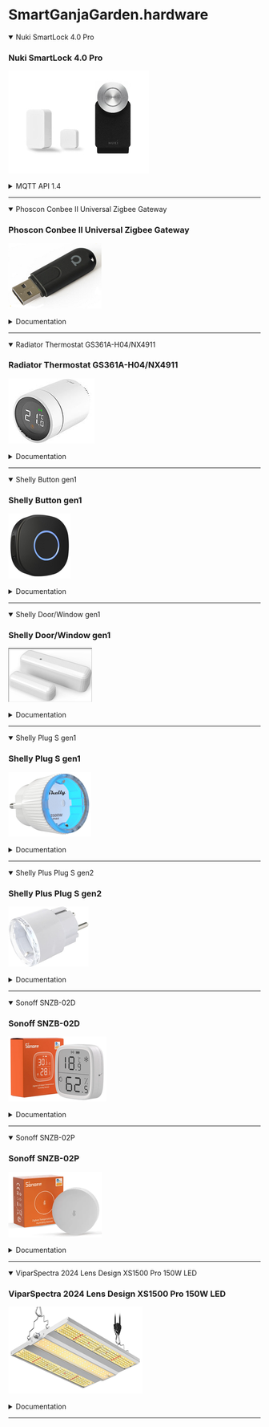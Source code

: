 # SmartGanjaGarden.hardware

<details open>
  <summary>Nuki SmartLock 4.0 Pro</summary>
  
  ### Nuki SmartLock 4.0 Pro
  ![SmartLock](https://github.com/SmartGanjaGarden/SmartGanjaGarden.hardware/blob/main/src/images/nuki-smart-lock-40-pro.jpg "Nuki Smart Lock 4.0 Pro")

  <details>
  <summary>MQTT API 1.4</summary>
  <br>  
  #LockActions

  |ID|smartlock|opener|
  |------|------|------|
  |1|unlock|activate rto|
  |2|lock|deactivate rto|
  |3|unlatch|electric strike actuation|
  |4|lock ‘n’ go|activate continuous mode|
  |5|lock ‘n’ go with unlatch|deactivate continuous mode|
  |6|full lock||
  |80|fob (without action)|fob (without action)
  |90|button (without action)|button (without action)|

  #Simple Lock Actions

  Possible outcome of a simple lock action (mapping handled in the firmware of the device):

  |action|smartlock/knob|smartlock/handle|opener|
  |------|------|------|------|
  |lock|lock|lock|deactivate rto and cm|
  |unlock|unlatch|unlock|open|

  #Lock States

  |ID|smartlock|opener|
  |------|------|------|
  |0|uncalibrated|untrained|
  |1|locked|online|
  |2|unlocking|-|
  |3|unlocked|rto active|
  |4|locking|-|
  |5|unlatched|open|
  |6|unlocked (lock ‘n’ go)|-|
  |7|unlatching|opening|
  |253|-|boot run|
  |254|motor blocked|-|
  |255|undefined|undefined|

  #Doorsensor States

  |ID|name|
  |------|------|
  |1|deactivated|
  |2|door closed|
  |3|door opened|
  |4|door state unknown|
  |5|calibrating|
  |16|Uncalibrated|
  |240|Tampered|
  |255|Unknown|

  #Trigger

  |ID|name|
  |------|------|
  |0|system / bluetooth command|
  |1|(reserved)|
  |2|button|
  |3|automatic (e.g. time control)|
  |6|auto lock|
  |171|HomeKit|
  |172|MQTT|

  #Device Type

  |ID|name|
  |------|------|
  |0|Smart Lock|
  |2|Opener|
  |3|Smart Door|
  |4|Smart Lock 3.0 (Pro)|

  #Modes

  |mode|smartlock|opener|Description|
  |------|------|------|------|
  |2|door mode|door mode|Operation mode after complete setup|
  |3|-|continuous mode|Ring to Open permanently active|

  #Published Topics for Device States

  The following topic structure is available per device and updated whenever an update to a device state occurs. In addition the “last updated” timestamp is changed with every update. The retain flag is activated with all topics and QOS = 0 is used.

  |Topic|Description|Example|
  |------|------|------|
  |deviceType|Nuki device type (see Device Types)|4|
  |name|Name of the device|Home door|
  |firmware|Current firmware version of the device|3.2.0|
  |mode|ID of the lock mode (see Modes)|2|
  |state|ID of the lock state (see Lock States)|1|
  |batteryCritical|Flag indicating if the batteries of the Nuki device are at critical level|true|
  |batteryChargeState|Value representing the current charge status in %|18|
  |batteryCharging|Flag indicating if the batteries of the Nuki device are charging at the moment|false|
  |keypadBatteryCritical|Flag indicating if the batteries of the paired Nuki Keypad are at critical level|false|
  |doorsensorState|ID of the door sensor state|2|
  |doorsensorBatteryCritical|Flag indicating if the batteries of the paired Nuki Door Sensor are at critical level|false|
  |ringactionTimestamp|Timestamp of the last ring-action. Only for Nuki Opener.|2018-10-03T06:49:00+00:00|
  |serverConnected|Connection state to the Nuki server.|true|
  |timestamp|Timestamp of the retrieval of the last update|2018-10-03T06:49:00+00:00|
  |connected|Indicates if the device is currently connected to the MQTT server or not. Uses “false” as the last will message, which will be set by the mqtt server automatically if the device disconnects.|true|

  #Published and Subscribed Topics for Device Control

  The following topic structure allows to send commands to the device via a topic to which the device subscribes. For all messages QOS = 2 is used. The retain flag is not set.

  If “Allow locking” is disabled during provisioning, the device does not subscribe to the lockAction, lock and unlock topics.

  |Topic|Description|Example|
  |------|------|------|
  |lockAction|ID of the desired Lock Action. Only actions 1-6 are supported.|1|
  |lock|Set to “true” to execute the simple lock action “lock”|true|
  |unlock|Set to “true” to execute the simple lock action “unlock”|true|
  |commandResponse|The Nuki device publishes to this topic the return code of the last command it executed: <br>0 = Success<br>1-255 = Error code as described in the BLE API.<br>Note: Nuki devices can only process one command at a time. If several commands are sent in parallel the commandResponses might overlap.|0|
  |lockActionEvent|The Nuki device publishes to this topic a comma separated list whenever a lock action is about to be executed:<br>● LockAction<br>● Trigger<br>● Auth-ID: Auth-ID of the user<br>● Code-ID: ID of the Keypad code, 0 = unknown<br>● Auto- Unlock (0 or 1) or number of button presses (only button & fob actions) or Keypad source (0 = back key, 1 = code, 2 = fingerprint)<br>● Only lock actions that are attempted to be executed are reported. E.g. unsuccessful Keypad code entries or lock commands outside of a time window are not published.<br><br><br><br><br><br><br><br>| Unlatch via Keypad with Auth-ID 54321 from Code-ID 12345:<br>3,0,54321,12345,1<br><br>Auto-Unlock via App from Auth-ID 54322:<br>1,0,54322,0,1<br><br>Lock’n Go via Button:<br>4,2,0,0,0<br><br>Button configured to “no action on double click” and pressed twice:<br>90,2,0,0,2<br><br>Fob with auth-id 54322 configured to “unlatch” on triple click and pressed 3x:<br>3,3,54322,0,3|
</details>
</details>

---

<details open>
  <summary>Phoscon Conbee II Universal Zigbee Gateway</summary>
  
  ### Phoscon Conbee II Universal Zigbee Gateway
  ![RadiatorThermostat](https://github.com/SmartGanjaGarden/SmartGanjaGarden.hardware/blob/main/src/images/Phoscon_Conbee_2.png "Phoscon Conbee II Universal Zigbee Gateway")
  
  <details>
  <summary>Documentation</summary>
    <a target="_blank" rel="noopener noreferrer" href="https://phoscon.de/de/conbee2/">Phoscon Documentation</a>
</details>
</details>

---

<details open>
  <summary>Radiator Thermostat GS361A-H04/NX4911</summary>
  
  ### Radiator Thermostat GS361A-H04/NX4911
  ![RadiatorThermostat](https://github.com/SmartGanjaGarden/SmartGanjaGarden.hardware/blob/main/src/images/GS361A-H04.png "Radiator Thermostat GS361A-H04/NX4911")
  
  <details>
  <summary>Documentation</summary>
    <a target="_blank" rel="noopener noreferrer" href="https://www.pearl.de/pdocs/NX4911_11_180747.pdf">Pearl Manual</a><br>
    <a target="_blank" rel="noopener noreferrer" href="https://www.pearl.de/pdocs/NX4911_11_189446.pdf">Pearl Quickstart</a><br>
    <a target="_blank" rel="noopener noreferrer" href="https://www.zigbee2mqtt.io/devices/GS361A-H04.html">Zigbee2MQTT</a>
</details>
</details>

---

<details open>
  <summary>Shelly Button gen1</summary>
  
  ### Shelly Button gen1
  ![Button](https://github.com/SmartGanjaGarden/SmartGanjaGarden.hardware/blob/main/src/images/shelly_button_gen1.png "Shelly Button gen1")
  
  <details>
  <summary>Documentation</summary>
    <a href="https://kb.shelly.cloud/knowledge-base/shelly-button-1">Shelly Knowledge Base</a>
</details>
</details>

---

<details open>
  <summary>Shelly Door/Window gen1</summary>
  
  ### Shelly Door/Window gen1
  ![Door_Window](https://github.com/SmartGanjaGarden/SmartGanjaGarden.hardware/blob/main/src/images/shelly_door_window_gen1.png "Shelly Door/Window gen1")
  
  <details>
  <summary>Documentation</summary>
    <a href="https://kb.shelly.cloud/knowledge-base/shelly-door-window-2">Shelly Knowledge Base</a>
</details>
</details>

---

<details open>
  <summary>Shelly Plug S gen1</summary>
  
  ### Shelly Plug S gen1
  ![SmartPlug](https://github.com/SmartGanjaGarden/SmartGanjaGarden.hardware/blob/main/src/images/shelly_plug_s_gen1.png "Shelly Plug S gen1")
  
  <details>
  <summary>Documentation</summary>
    <a href="https://kb.shelly.cloud/knowledge-base/shelly-plug-s">Shelly Knowledge Base</a>
</details>
</details>

---

<details open>
  <summary>Shelly Plus Plug S gen2</summary>
  
  ### Shelly Plus Plug S gen2
  ![SmartPlug](https://github.com/SmartGanjaGarden/SmartGanjaGarden.hardware/blob/main/src/images/shelly_plug_s_gen2.png "Shelly Plug S gen2")
  
  <details>
  <summary>Documentation</summary>
    <a href="https://kb.shelly.cloud/knowledge-base/shelly-plus-plug-s-v2">Shelly Knowledge Base</a>
</details>
</details>

---

<details open>
  <summary>Sonoff SNZB-02D</summary>
  
  ### Sonoff SNZB-02D
  ![Hygrometer](https://github.com/SmartGanjaGarden/SmartGanjaGarden.hardware/blob/main/src/images/SNZB-02D.png "Sonoff SNZB-02D")
  
  <details>
  <summary>Documentation</summary>
    <a href="https://sonoff.tech/product-document/gateway-and-sensors-doc/snzb-02d-doc">Sonoff Product Documents</a>
</details>
</details>

---

<details open>
  <summary>Sonoff SNZB-02P</summary>
  
  ### Sonoff SNZB-02P
  ![Hygrometer](https://github.com/SmartGanjaGarden/SmartGanjaGarden.hardware/blob/main/src/images/SNZB-02P.png "Sonoff SNZB-02P")
  
  <details>
  <summary>Documentation</summary>
    <a href="https://sonoff.tech/product-document/gateway-and-sensors-doc/snzb-02p-doc">Sonoff Product Documents</a>
</details>
</details>

---

<details open>
  <summary>ViparSpectra 2024 Lens Design XS1500 Pro 150W LED</summary>
  
  ### ViparSpectra 2024 Lens Design XS1500 Pro 150W LED
  ![Growlight](https://github.com/SmartGanjaGarden/SmartGanjaGarden.hardware/blob/main/src/images/XS1500Pro_gen2024_268pxwide.png "ViparSpectra 2024 XS1500 Pro")
  
  <details>
  <summary>Documentation</summary>
    <a href="https://sonoff.tech/product-document/gateway-and-sensors-doc/snzb-02p-doc">Sonoff Product Documents</a>
</details>
</details>

---
